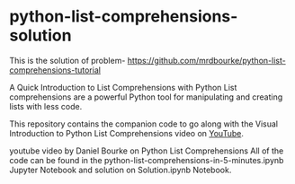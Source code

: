 # python-list-comprehensions-solution
This is the solution of problem- https://github.com/mrdbourke/python-list-comprehensions-tutorial

A Quick Introduction to List Comprehensions with Python
List comprehensions are a powerful Python tool for manipulating and creating lists with less code.

This repository contains the companion code to go along with the Visual Introduction to Python List Comprehensions video on <a href=''>YouTube</a>.

 youtube video by Daniel Bourke on Python List Comprehensions
All of the code can be found in the python-list-comprehensions-in-5-minutes.ipynb Jupyter Notebook and solution on Solution.ipynb Notebook.
